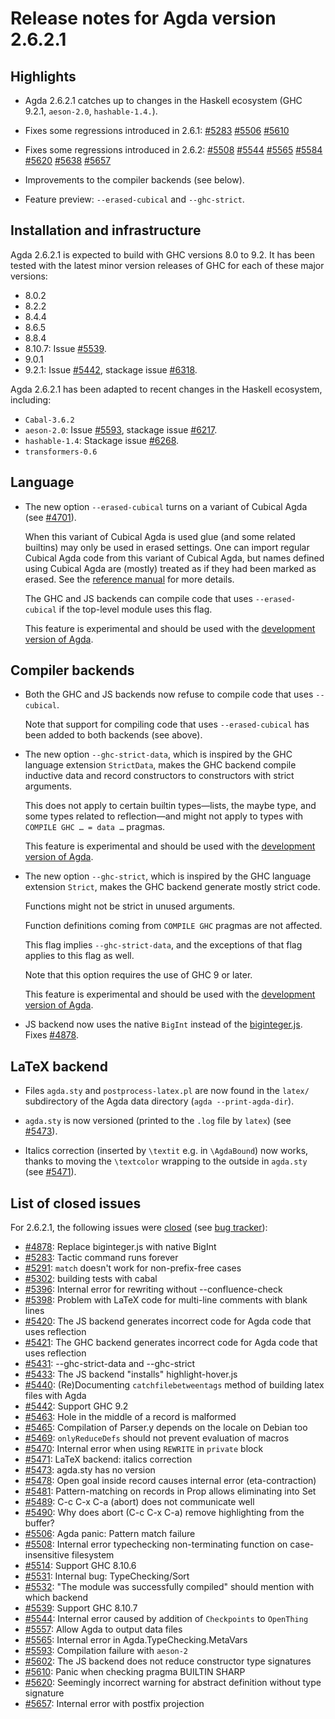 Release notes for Agda version 2.6.2.1
======================================

Highlights
----------

* Agda 2.6.2.1 catches up to changes in the Haskell ecosystem
  (GHC 9.2.1, `aeson-2.0`, `hashable-1.4.`).

* Fixes some regressions introduced in 2.6.1:
  [#5283](https://github.com/agda/agda/issues/5283)
  [#5506](https://github.com/agda/agda/issues/5506)
  [#5610](https://github.com/agda/agda/issues/5610)

* Fixes some regressions introduced in 2.6.2:
  [#5508](https://github.com/agda/agda/issues/5508)
  [#5544](https://github.com/agda/agda/issues/5544)
  [#5565](https://github.com/agda/agda/issues/5565)
  [#5584](https://github.com/agda/agda/issues/5584)
  [#5620](https://github.com/agda/agda/issues/5620)
  [#5638](https://github.com/agda/agda/issues/5638)
  [#5657](https://github.com/agda/agda/issues/5657)

* Improvements to the compiler backends (see below).

* Feature preview: `--erased-cubical` and `--ghc-strict`.

Installation and infrastructure
-------------------------------

Agda 2.6.2.1 is expected to build with GHC versions 8.0 to 9.2.
It has been tested with the latest minor version releases of GHC for
each of these major versions:

  - 8.0.2
  - 8.2.2
  - 8.4.4
  - 8.6.5
  - 8.8.4
  - 8.10.7: Issue [#5539](https://github.com/agda/agda/issues/5539).
  - 9.0.1
  - 9.2.1:
    Issue [#5442](https://github.com/agda/agda/issues/5442),
    stackage issue [#6318](https://github.com/commercialhaskell/stackage/pull/6318).

Agda 2.6.2.1 has been adapted to recent changes in the Haskell ecosystem, including:

  - `Cabal-3.6.2`
  - `aeson-2.0`:
    Issue [#5593](https://github.com/agda/agda/issues/5593),
    stackage issue [#6217](https://github.com/commercialhaskell/stackage/issues/6217).
  - `hashable-1.4`:
    Stackage issue [#6268](https://github.com/commercialhaskell/stackage/issues/6268).
  - `transformers-0.6`

Language
--------

* The new option `--erased-cubical` turns on a variant of Cubical Agda
  (see [#4701](https://github.com/agda/agda/issues/4701)).

  When this variant of Cubical Agda is used glue (and some related
  builtins) may only be used in erased settings. One can import
  regular Cubical Agda code from this variant of Cubical Agda, but
  names defined using Cubical Agda are (mostly) treated as if they had
  been marked as erased. See the [reference
  manual](https://agda.readthedocs.io/en/latest/language/cubical.html#cubical-agda-with-erased-glue-and-erased-higher-constructors)
  for more details.

  The GHC and JS backends can compile code that uses
  `--erased-cubical` if the top-level module uses this flag.

  This feature is experimental and should be used with the
  [development version of Agda](https://github.com/agda/agda).

Compiler backends
-----------------

* Both the GHC and JS backends now refuse to compile code that uses
  `--cubical`.

  Note that support for compiling code that uses `--erased-cubical`
  has been added to both backends (see above).

* The new option `--ghc-strict-data`, which is inspired by the GHC
  language extension `StrictData`, makes the GHC backend compile
  inductive data and record constructors to constructors with strict
  arguments.

  This does not apply to certain builtin types—lists, the maybe type,
  and some types related to reflection—and might not apply to types
  with `COMPILE GHC … = data …` pragmas.

  This feature is experimental and should be used with the
  [development version of Agda](https://github.com/agda/agda).

* The new option `--ghc-strict`, which is inspired by the GHC language
  extension `Strict`, makes the GHC backend generate mostly strict
  code.

  Functions might not be strict in unused arguments.

  Function definitions coming from `COMPILE GHC` pragmas are not
  affected.

  This flag implies `--ghc-strict-data`, and the exceptions of that
  flag applies to this flag as well.

  Note that this option requires the use of GHC 9 or later.

  This feature is experimental and should be used with the
  [development version of Agda](https://github.com/agda/agda).


* JS backend now uses the native `BigInt` instead of the
  [biginteger.js](https://github.com/silentmatt/javascript-biginteger).
  Fixes [#4878](https://github.com/agda/agda/issues/4878).

LaTeX backend
-------------

* Files `agda.sty` and `postprocess-latex.pl` are now found in the `latex/`
  subdirectory of the Agda data directory (`agda --print-agda-dir`).

* `agda.sty` is now versioned (printed to the `.log` file by `latex`)
  (see [#5473](https://github.com/agda/agda/issues/5473)).

* Italics correction (inserted by `\textit` e.g. in `\AgdaBound`) now works,
  thanks to moving the `\textcolor` wrapping to the outside in `agda.sty`
  (see [#5471](https://github.com/agda/agda/issues/5471)).

List of closed issues
---------------------

For 2.6.2.1, the following issues were
[closed](https://github.com/agda/agda/issues?q=is%3Aissue+milestone%3A2.6.2.1+is%3Aclosed)
(see [bug tracker](https://github.com/agda/agda/issues)):

  - [#4878](https://github.com/agda/agda/issues/4878): Replace biginteger.js with native BigInt
  - [#5283](https://github.com/agda/agda/issues/5283): Tactic command runs forever
  - [#5291](https://github.com/agda/agda/issues/5291): `match` doesn't work for non-prefix-free cases
  - [#5302](https://github.com/agda/agda/issues/5302): building tests with cabal
  - [#5396](https://github.com/agda/agda/issues/5396): Internal error for rewriting without --confluence-check
  - [#5398](https://github.com/agda/agda/issues/5398): Problem with LaTeX code for multi-line comments with blank lines
  - [#5420](https://github.com/agda/agda/issues/5420): The JS backend generates incorrect code for Agda code that uses reflection
  - [#5421](https://github.com/agda/agda/issues/5421): The GHC backend generates incorrect code for Agda code that uses reflection
  - [#5431](https://github.com/agda/agda/issues/5431): --ghc-strict-data and --ghc-strict
  - [#5433](https://github.com/agda/agda/issues/5433): The JS backend "installs" highlight-hover.js
  - [#5440](https://github.com/agda/agda/issues/5440): (Re)Documenting `catchfilebetweentags` method of building latex files with Agda
  - [#5442](https://github.com/agda/agda/issues/5442): Support GHC 9.2
  - [#5463](https://github.com/agda/agda/issues/5463): Hole in the middle of a record is malformed
  - [#5465](https://github.com/agda/agda/issues/5465): Compilation of Parser.y depends on the locale on Debian too
  - [#5469](https://github.com/agda/agda/issues/5469): `onlyReduceDefs` should not prevent evaluation of macros
  - [#5470](https://github.com/agda/agda/issues/5470): Internal error when using `REWRITE` in `private` block
  - [#5471](https://github.com/agda/agda/issues/5471): LaTeX backend: italics correction
  - [#5473](https://github.com/agda/agda/issues/5473): agda.sty has no version
  - [#5478](https://github.com/agda/agda/issues/5478): Open goal inside record causes internal error (eta-contraction)
  - [#5481](https://github.com/agda/agda/issues/5481): Pattern-matching on records in Prop allows eliminating into Set
  - [#5489](https://github.com/agda/agda/issues/5489): C-c C-x C-a (abort) does not communicate well
  - [#5490](https://github.com/agda/agda/issues/5490): Why does abort (C-c C-x C-a) remove highlighting from the buffer?
  - [#5506](https://github.com/agda/agda/issues/5506): Agda panic: Pattern match failure
  - [#5508](https://github.com/agda/agda/issues/5508): Internal error typechecking non-terminating function on case-insensitive filesystem
  - [#5514](https://github.com/agda/agda/issues/5514): Support GHC 8.10.6
  - [#5531](https://github.com/agda/agda/issues/5531): Internal bug: TypeChecking/Sort
  - [#5532](https://github.com/agda/agda/issues/5532): "The module was successfully compiled" should mention with which backend
  - [#5539](https://github.com/agda/agda/issues/5539): Support GHC 8.10.7
  - [#5544](https://github.com/agda/agda/issues/5544): Internal error caused by addition of `Checkpoints` to `OpenThing`
  - [#5557](https://github.com/agda/agda/issues/5557): Allow Agda to output data files
  - [#5565](https://github.com/agda/agda/issues/5565): Internal error in Agda.TypeChecking.MetaVars
  - [#5593](https://github.com/agda/agda/issues/5593): Compilation failure with `aeson-2`
  - [#5602](https://github.com/agda/agda/issues/5602): The JS backend does not reduce constructor type signatures
  - [#5610](https://github.com/agda/agda/issues/5610): Panic when checking pragma BUILTIN SHARP
  - [#5620](https://github.com/agda/agda/issues/5620): Seemingly incorrect warning for abstract definition without type signature
  - [#5657](https://github.com/agda/agda/issues/5657): Internal error with postfix projection
